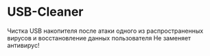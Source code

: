 # USB-Cleaner
Чистка USB накопителя после атаки одного из распространенных вирусов и восстановление данных пользователя
Не заменяет антивирус!
